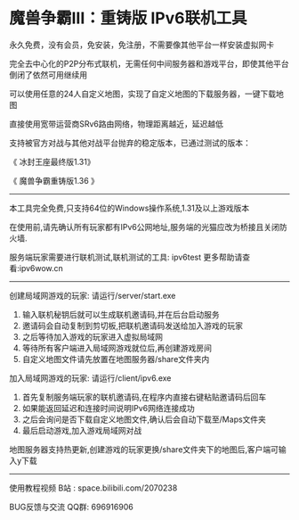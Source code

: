# 魔兽争霸III：重铸版  IPv6联机工具

永久免费，没有会员，免安装，免注册，不需要像其他平台一样安装虚拟网卡

完全去中心化的P2P分布式联机，无需任何中间服务器和游戏平台，即使其他平台倒闭了依然可用继续用

可以使用任意的24人自定义地图，实现了自定义地图的下载服务器，一键下载地图

直接使用宽带运营商SRv6路由网络，物理距离越近，延迟越低

支持被官方对战与其他对战平台抛弃的稳定版本，已通过测试的版本：

《 冰封王座最终版1.31》  

《 魔兽争霸重铸版1.36 》 

----------------------------------------------------

本工具完全免费,只支持64位的Windows操作系统,1.31及以上游戏版本

在使用前,请先确认所有玩家都有IPv6公网地址,服务端的光猫应改为桥接且关闭防火墙.

服务端玩家需要进行联机测试,联机测试的工具: ipv6test 更多帮助请查看:ipv6wow.cn

---------------------------------------------------------

创建局域网游戏的玩家: 请运行/server/start.exe

1. 输入联机秘钥后就可以生成联机邀请码,并在后台启动服务
2. 邀请码会自动复制到剪切板,把联机邀请码发送给加入游戏的玩家
3. 之后等待加入游戏的玩家进入虚拟局域网
4. 等待所有客户端进入局域网游戏就位后,再创建游戏房间
5. 自定义地图文件请先放置在地图服务器/share文件夹内

加入局域网游戏的玩家: 请运行/client/ipv6.exe

1. 首先复制服务端玩家的联机邀请码,在程序内直接右键粘贴邀请码后回车
2. 如果能返回延迟和连接时间说明IPv6网络连接成功
3. 之后会询问是否下载自定义地图文件,确认后会自动下载至/Maps文件夹
4. 最后启动游戏,加入游戏局域网对战

地图服务器支持热更新,创建游戏的玩家更换/share文件夹下的地图后,客户端可输入y下载

---------------------------------------------------------

使用教程视频  B站 : space.bilibili.com/2070238

BUG反馈与交流 QQ群: 696916906
